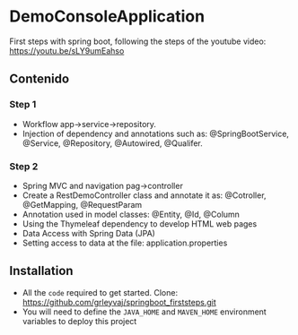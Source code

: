 # DemoConsoleApplication
First steps with spring boot, following the steps of the youtube video: https://youtu.be/sLY9umEahso
 
## Contenido
### Step 1
 - Workflow app->service->repository.
 - Injection of dependency and annotations such as: @SpringBootService, @Service, @Repository, @Autowired, @Qualifer.
 
 ### Step 2
  - Spring MVC and navigation pag->controller
  - Create a RestDemoController class and annotate it as: @Cotroller, @GetMapping, @RequestParam
  - Annotation used in model classes: @Entity, @Id, @Column
  - Using the Thymeleaf dependency to develop HTML web pages
  - Data Access with Spring Data (JPA)
  - Setting access to data at the file: application.properties
  
## Installation
   - All the `code` required to get started. Clone: https://github.com/grleyvaj/springboot_firststeps.git
   - You will need to define the `JAVA_HOME` and `MAVEN_HOME` environment variables to deploy this project